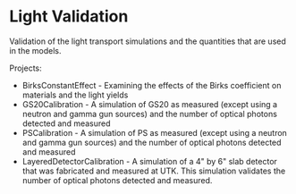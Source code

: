 Light Validation
================

Validation of the light transport simulations and the quantities that are used in the models.

Projects:

 + BirksConstantEffect - Examining the effects of the Birks coefficient on materials and the light yields
 + GS20Calibration - A simulation of GS20 as measured (except using a neutron and gamma gun sources) and the number of optical photons detected and measured
 + PSCalibration - A simulation of PS as measured (except using a neutron and gamma gun sources) and the number of optical photons detected and measured
 + LayeredDetectorCalibration - A simulation of a 4" by 6" slab detector that was fabricated and measured at UTK. This simulation validates the number of optical photons detected and measured.
